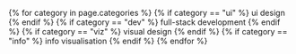 {% for category in page.categories %}
  {% if category == "ui" %}
    <span class="d-inline-block mr-2">ui design</span>
  {% endif %}
  {% if category == "dev" %}
    <span class="d-inline-block mr-2">full-stack development</span>
  {% endif %}
  {% if category == "viz" %}
    <span class="d-inline-block mr-2">visual design</span>
  {% endif %}
  {% if category == "info" %}
    <span class="d-inline-block mr-2">info visualisation</span>
  {% endif %}
{% endfor %}
